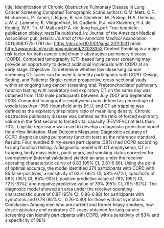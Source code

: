title: Identification of Chronic Obstructive Pulmonary Disease in Lung Cancer Screening Computed Tomographic Scans
authors: O.M. Mets, C.F. M. Buckens, P. Zanen, I. Išgum, B. van Ginneken, M. Prokop, H.A. Gietema, J.W. J. Lammers, R. Vliegenthart, M. Oudkerk, R.J. van Klaveren, H.J. de Koning, W.P. Th. M. Mali and P.A. de Jong
has_pdf: True
template: publication
bibkey: mets11a
published_in: Journal of the American Medical Association
pub_details: <i>Journal of the American Medical Association</i> 2011;306:1775-1781
doi: https://doi.org/10.1001/jama.2011.1531
pmid: http://www.ncbi.nlm.nih.gov/pubmed/22028353
Context Smoking is a major risk factor for both cancer and chronic obstructive pulmonary disease (COPD). Computed tomography (CT)-based lung cancer screening may provide an opportunity to detect additional individuals with COPD at an early stage. Objective: To determine whether low-dose lung cancer screening CT scans can be used to identify participants with COPD. Design, Setting, and Patients: Single-center prospective cross-sectional study within an ongoing lung cancer screening trial. Prebronchodilator pulmonary function testing with inspiratory and expiratory CT on the same day was obtained from 1140 male participants between July 2007 and September 2008. Computed tomographic emphysema was defined as percentage of voxels less than -950 Hounsfield units (HU), and CT air trapping was defined as the expiratory:inspiratory ratio of mean lung density. Chronic obstructive pulmonary disease was defined as the ratio of forced expiratory volume in the first second to forced vital capacity (FEV1/FVC) of less than 70%. Logistic regression was used to develop a diagnostic prediction model for airflow limitation. Main Outcome Measures: Diagnostic accuracy of COPD diagnosis using pulmonary function tests as the reference standard. Results: Four hundred thirty-seven participants (38%) had COPD according to lung function testing. A diagnostic model with CT emphysema, CT air trapping, body mass index, pack-years, and smoking status corrected for overoptimism (internal validation) yielded an area under the receiver operating characteristic curve of 0.83 (95% CI, 0.81-0.86). Using the point of optimal accuracy, the model identified 274 participants with COPD with 85 false-positives, a sensitivity of 63% (95% CI, 58%-67%), specificity of 88% (95% CI, 85%-90%), positive predictive value of 76% (95% CI, 72%-81%); and negative predictive value of 79% (95% CI, 76%-82%). The diagnostic model showed an area under the receiver operating characteristic curve of 0.87 (95% CI, 0.86-0.88) for participants with symptoms and 0.78 (95% CI, 0.76-0.80) for those without symptoms. Conclusion: Among men who are current and former heavy smokers, low-dose inspiratory and expiratory CT scans obtained for lung cancer screening can identify participants with COPD, with a sensitivity of 63% and a specificity of 88%

